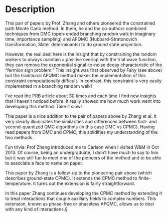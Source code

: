 # Description

This pair of papers by Prof. Zhang and others pioneered the constrained path Monte Carlo method. In them, he and the co-authors combined techniques from DMC (open-ended branching random walk in imaginary time, importance sampling) and AFQMC (Hubbard-Stratonovich transformation, Slater determinants) to do ground state projection.

However, the real deal here is the insight that by constraining the random walkers to always maintain a positive overlap with the trial wave function, they can remove the exponential signal-to-noise decay characteristic of the “fermion sign problem.” This insight was first observed by Fahy (see above) but the traditional AFQMC method makes the implementation of this constraint computationally difficult. In contrast, this constraint is very easily implemented in a branching random walk!

I’ve read the PRB article about 30 times and each time I find new insights that I haven’t noticed before. It really showed me how much work went into developing this method. Take it slow!



This paper is a nice addition to the pair of papers above by Zhang et al. It very clearly illuminates the similarities and differences between first- and second-quantized QMC algorithms (in this case DMC vs CPMC). Having read papers from DMC and CPMC, this solidifies my understanding of the two methods.

Fun trivia: Prof Zhang introduced me to Carlson when I visited W&M in Oct 2013. Of course, being an undergraduate, I didn’t have much to say to him but it was still fun to meet one of the pioneers of the method and to be able to associate a face to name on paper.



This paper by Zhang is a follow-up to the pioneering pair above (which describes ground-state CPMC). It extends the CPMC method to finite-temperature. It turns out the extension is fairly straightforward.


In this paper Zhang continues developing the CPMC method by extending it to treat interactions that couple auxiliary fields to complex numbers. This extension, known as phase-free or phaseless AFQMC, allows us to deal with any kind of interactions.§